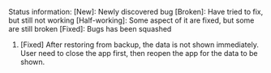 Status information:
[New]: Newly discovered bug
[Broken]: Have tried to fix, but still not working
[Half-working]: Some aspect of it are fixed, but some are still broken
[Fixed]: Bugs has been squashed

1. [Fixed] After restoring from backup, the data is not shown immediately. User need to close the app first, then reopen the app for the data to be shown.